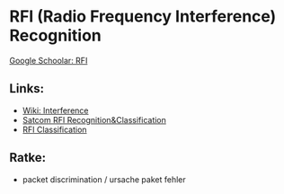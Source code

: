 # RFI (Radio Frequency Interference) Recognition

[Google Schoolar: RFI](https://scholar.google.com/scholar?hl=en&as_sdt=0%2C5&q=radio+frequency+interference&oq=radio+interference+recognition)

## Links:
* [Wiki: Interference](https://en.wikipedia.org/wiki/Interference_(communication))
* [Satcom RFI Recognition&Classification](https://www.mdpi.com/2076-3417/10/13/4608)
* [RFI Classification](https://academic.oup.com/mnras/article/405/1/155/1020990?login=true)



## Ratke:
* packet discrimination / ursache paket fehler
